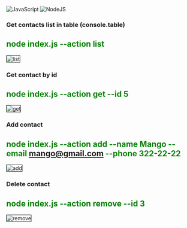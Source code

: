 
![JavaScript](https://img.shields.io/badge/JavaScript-F7DF1E?style=for-the-badge&logo=javascript&logoColor=black) ![NodeJS](	https://img.shields.io/badge/Node.js-43853D?style=for-the-badge&logo=node.js&logoColor=white)

### Get contacts list in table (console.table)
## <span style="color: green;">node index.js --action list</span>

<img src="https://i.ibb.co/r35vst9/list.jpg" alt="list" border="1" />


### Get contact by id
## <span style="color: green;">node index.js --action get --id 5</span>

<img src="https://i.ibb.co/s2V0KRw/get.jpg" alt="get" border="1" />

### Add contact
## <span style="color: green;">node index.js --action add --name Mango --email mango@gmail.com --phone 322-22-22</span>

<img src="https://i.ibb.co/n8GhrhW/add.jpg" alt="add" border="1" />

### Delete contact
## <span style="color: green;">node index.js --action remove --id 3</span>

<img src="https://i.ibb.co/r7KCyQD/remove.jpg" alt="remove" border="1" />